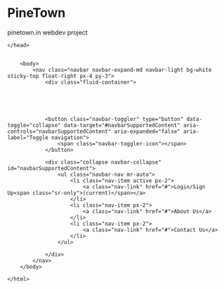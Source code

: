 # PineTown
pinetown.in webdev project


<!DOCTYPE html>
<html lang="en">
    <head>
        <meta charset="utf-8">
        <meta name="viewport" content="width=device-width, initial-scale=1.0, shrink-to-fit=no">
            <!-- for copyright>? check! -->
        <meta name="copyrighted-site-verification" content="09a084fc0be90527">
                <!-- Bootstrap CSS for styling and layout-->
        <link rel="stylesheet" href="https://stackpath.bootstrapcdn.com/bootstrap/4.1.3/css/bootstrap.min.css" integrity="sha384-MCw98/SFnGE8fJT3GXwEOngsV7Zt27NXFoaoApmYm81iuXoPkFOJwJ8ERdknLPMO" crossorigin="anonymous">
                <!--CSS for styling and layout-->
        <link rel="stylesheet" href="style.css" type="text/css">
        <title> PineTown | Home </title>
        
    </head>
    
   
        <body>
            <nav class="navbar navbar-expand-md navbar-light bg-white sticky-top float-right px-4 py-3">
                <div class="fluid-container">
                    
                
                
                
                
                <button class="navbar-toggler" type="button" data-toggle="collapse" data-target="#navbarSupportedContent" aria-controls="navbarSupportedContent" aria-expanded="false" aria-label="Toggle navigation">
                    <span class="navbar-toggler-icon"></span>
                </button>
                
                <div class="collapse navbar-collapse" id="navbarSupportedContent">
                    <ul class="navbar-nav mr-auto">
                        <li class="nav-item active px-2">
                            <a class="nav-link" href="#">Login/Sign Up<span class="sr-only">(current)</span></a>
                        </li>
                        <li class="nav-item px-2">
                            <a class="nav-link" href="#">About Us</a>
                        </li>
                        <li class="nav-item px-2">
                            <a class="nav-link" href="#">Contact Us</a>
                        </li>
                    </ul>
                    
                </div>
            </nav>
        </body>
        
    </html>
